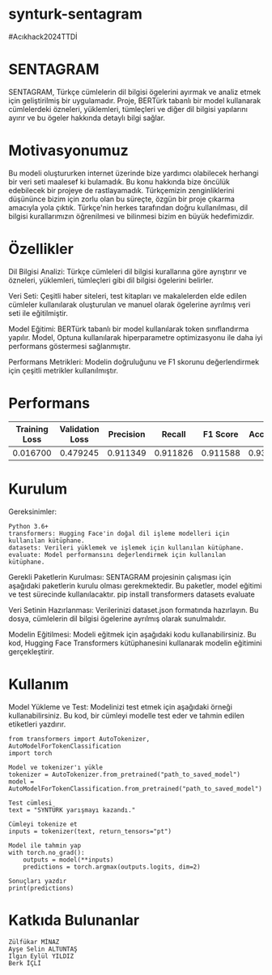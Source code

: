 # synturk-sentagram
#Acıkhack2024TTDİ

# SENTAGRAM

SENTAGRAM, Türkçe cümlelerin dil bilgisi ögelerini ayırmak ve analiz etmek için geliştirilmiş bir uygulamadır. Proje, BERTürk tabanlı bir model kullanarak cümlelerdeki özneleri, yüklemleri, tümleçleri ve diğer dil bilgisi yapılarını ayırır ve bu ögeler hakkında detaylı bilgi sağlar.

# Motivasyonumuz

Bu modeli oluştururken internet üzerinde bize yardımcı olabilecek herhangi bir veri seti maalesef ki bulamadık. Bu konu hakkında bize öncülük edebilecek bir projeye de rastlayamadık. Türkçemizin zenginliklerini düşününce bizim için zorlu olan bu süreçte, özgün bir proje çıkarma amacıyla yola çıktık.
Türkçe'nin herkes tarafından doğru kullanılması, dil bilgisi kurallarımızın öğrenilmesi ve bilinmesi bizim en büyük hedefimizdir. 

# Özellikler

Dil Bilgisi Analizi: Türkçe cümleleri dil bilgisi kurallarına göre ayrıştırır ve özneleri, yüklemleri, tümleçleri gibi dil bilgisi ögelerini belirler.

Veri Seti: Çeşitli haber siteleri, test kitapları ve makalelerden elde edilen cümleler kullanılarak oluşturulan ve manuel olarak ögelerine ayrılmış veri seti ile eğitilmiştir.

Model Eğitimi: BERTürk tabanlı bir model kullanılarak token sınıflandırma yapılır. Model, Optuna kullanılarak hiperparametre optimizasyonu ile daha iyi performans göstermesi sağlanmıştır.

Performans Metrikleri: Modelin doğruluğunu ve F1 skorunu değerlendirmek için çeşitli metrikler kullanılmıştır.

# Performans

|Training Loss|Validation Loss|Precision|Recall  |F1 Score|Accuracy|
|:-----------:|:-------------:|:-------:|:------:|:------:|:------:|
|0.016700     | 0.479245      |0.911349 |0.911826|0.911588|0.935395| 

# Kurulum

Gereksinimler:
```
Python 3.6+
transformers: Hugging Face'in doğal dil işleme modelleri için kullanılan kütüphane.
datasets: Verileri yüklemek ve işlemek için kullanılan kütüphane.
evaluate: Model performansını değerlendirmek için kullanılan kütüphane.
```
Gerekli Paketlerin Kurulması: SENTAGRAM projesinin çalışması için aşağıdaki paketlerin kurulu olması gerekmektedir. Bu paketler, model eğitimi ve test sürecinde kullanılacaktır.
 pip install transformers datasets evaluate

Veri Setinin Hazırlanması: Verilerinizi dataset.json formatında hazırlayın. Bu dosya, cümlelerin dil bilgisi ögelerine ayrılmış olarak sunulmalıdır.

Modelin Eğitilmesi: Modeli eğitmek için aşağıdaki kodu kullanabilirsiniz. Bu kod, Hugging Face Transformers kütüphanesini kullanarak modelin eğitimini gerçekleştirir.

# Kullanım

Model Yükleme ve Test: Modelinizi test etmek için aşağıdaki örneği kullanabilirsiniz. Bu kod, bir cümleyi modelle test eder ve tahmin edilen etiketleri yazdırır.
```
from transformers import AutoTokenizer, AutoModelForTokenClassification
import torch

Model ve tokenizer'ı yükle
tokenizer = AutoTokenizer.from_pretrained("path_to_saved_model")
model = AutoModelForTokenClassification.from_pretrained("path_to_saved_model")

Test cümlesi
text = "SYNTÜRK yarışmayı kazandı."

Cümleyi tokenize et
inputs = tokenizer(text, return_tensors="pt")

Model ile tahmin yap
with torch.no_grad():
    outputs = model(**inputs)
    predictions = torch.argmax(outputs.logits, dim=2)

Sonuçları yazdır
print(predictions)
```
# Katkıda Bulunanlar
```
Zülfükar MİNAZ
Ayşe Selin ALTUNTAŞ
Ilgın Eylül YILDIZ
Berk İÇLİ
```